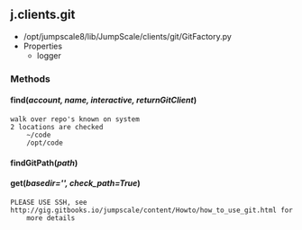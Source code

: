 <!-- toc -->
## j.clients.git

- /opt/jumpscale8/lib/JumpScale/clients/git/GitFactory.py
- Properties
    - logger

### Methods

#### find(*account, name, interactive, returnGitClient*) 

```
walk over repo's known on system
2 locations are checked
    ~/code
    /opt/code

```

#### findGitPath(*path*) 

#### get(*basedir='', check_path=True*) 

```
PLEASE USE SSH, see http://gig.gitbooks.io/jumpscale/content/Howto/how_to_use_git.html for
    more details

```


